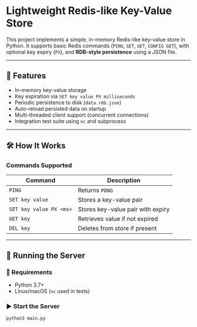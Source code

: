 # Lightweight Redis-like Key-Value Store

This project implements a simple, in-memory Redis-like key-value store in Python. It supports basic Redis commands (`PING`, `SET`, `GET`, `CONFIG GET`), with optional key expiry (`PX`), and **RDB-style persistence** using a JSON file.

---

## 🚀 Features

-   In-memory key-value storage
-   Key expiration via `SET key value PX milliseconds`
-   Periodic persistence to disk (`data.rdb.json`)
-   Auto-reload persisted data on startup
-   Multi-threaded client support (concurrent connections)
-   Integration test suite using `nc` and subprocess

---

## 🛠️ How It Works

### Commands Supported

| Command                 | Description                       |
| ----------------------- | --------------------------------- |
| `PING`                  | Returns `PONG`                    |
| `SET key value`         | Stores a key-value pair           |
| `SET key value PX <ms>` | Stores key-value pair with expiry |
| `GET key`               | Retrieves value if not expired    |
| `DEL key`               | Deletes from store if present     |

---

## 🧪 Running the Server

### 🔧 Requirements

-   Python 3.7+
-   Linux/macOS (`nc` used in tests)

### ▶️ Start the Server

```bash
python3 main.py
```
